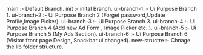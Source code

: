 main :- Default Branch.
init :- inital Branch.
ui-branch-1 :- Ui Purpose Branch 1.
ui-branch-2 :- Ui Purpose Branch 2 (Forget password,Update Profile,Image Picker).
ui-branch-3 :- Ui Purpose Branch 3.
ui-branch-4 :- Ui Purpose Branch 4 (Add new Ad Form , Image Picker etc..).
ui-branch-5 :- Ui Purpose Branch 5 (My Ads Section).
ui-branch-6 :- Ui Purpose Branch 6 (Visitor front page Design, Snackbar ui changed).
new-structre :- Chnage the lib folder structure.